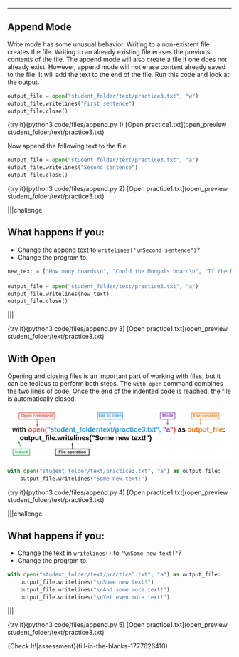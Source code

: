 ----------

## Append Mode

Write mode has some unusual behavior. Writing to a non-existent file creates the file. Writing to an already existing file erases the previous contents of the file. The append mode will also create a file if one does not already exist. However, append mode will not erase content already saved to the file. It will add the text to the end of the file. Run this code and look at the output.

```python
output_file = open("student_folder/text/practice3.txt", "w")
output_file.writelines("First sentence")
output_file.close()
```

{try it}(python3 code/files/append.py 1)
[Open practice1.txt](open_preview student_folder/text/practice3.txt)

Now append the following text to the file.

```python
output_file = open("student_folder/text/practice3.txt", "a")
output_file.writelines("Second sentence")
output_file.close()
```

{try it}(python3 code/files/append.py 2)
[Open practice1.txt](open_preview student_folder/text/practice3.txt)

|||challenge
## What happens if you:
* Change the append text to `writelines("\nSecond sentence")`?
* Change the program to:
```python
new_text = ["How many boards\n", "Could the Mongols hoard\n", "If the Mongols hordes got bored?"]

output_file = open("student_folder/text/practice3.txt", "a")
output_file.writelines(new_text)
output_file.close()
```

|||

{try it}(python3 code/files/append.py 3)
[Open practice1.txt](open_preview student_folder/text/practice3.txt)

## With Open

Opening and closing files is an important part of working with files, but it can be tedious to perform both steps. The `with open` command combines the two lines of code. Once the end of the indented code is reached, the file is automatically closed.

![With Open](.guides/images/with-open.png)

```python
with open("student_folder/text/practice3.txt", "a") as output_file:
    output_file.writelines("Some new text!")
```

{try it}(python3 code/files/append.py 4)
[Open practice1.txt](open_preview student_folder/text/practice3.txt)

|||challenge
## What happens if you:
* Change the text in `writelines()` to `"\nSome new text!"`?
* Change the program to:
```python
with open("student_folder/text/practice3.txt", "a") as output_file:
    output_file.writelines("\nSome new text!")
    output_file.writelines("\nAnd some more text!")
    output_file.writelines("\nYet even more text!")
```

|||

{try it}(python3 code/files/append.py 5)
[Open practice1.txt](open_preview student_folder/text/practice3.txt)

{Check It!|assessment}(fill-in-the-blanks-1777626410)
